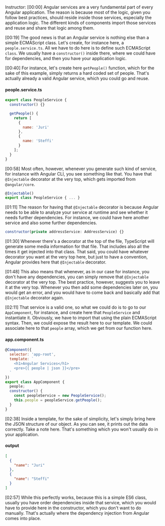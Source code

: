 Instructor: [00:00] Angular services are a very fundamental part of every Angular application. The reason is because most of the logic, given you follow best practices, should reside inside those services, especially the application logic. The different kinds of components import those services and reuse and share that logic among them.

[00:19] The good news is that an Angular service is nothing else than a simple ECMAScript class. Let's create, for instance here, a `people.service.ts`. All we have to do here is to define such ECMAScript `class`. We usually have a `constructor()` inside there, where we could have for dependencies, and then you have your application logic.


[00:40] For instance, let's create here `getPeople()` function, which for the sake of this example, simply returns a hard coded set of people. That's actually already a valid Angular service, which you could go and reuse.

#### people.service.ts
``` javascript
export class PeopleService {
  constructor() {}

  getPeople() {
    return [
      {
        name: 'Juri'
      },
      {
        name: 'Steffi'
      }
    ];
  }
}
```

[00:58] Most often, however, whenever you generate such kind of service, for instance with Angular CLI, you see something like that. You have that `@Injectable` decorator at the very top, which gets imported from `@angular/core`.

``` javascript
@Injectable()
export class PeopleService { ... }
```

[01:11] The reason for having that `@Injectable` decorator is because Angular needs to be able to analyze your service at runtime and see whether it needs further dependencies. For instance, we could have here another service and also some further dependencies.

``` javascript
constructor(private addressService: AddressService) {}
```

[01:30] Whenever there's a decorator at the top of the file, TypeScript will generate some media information for that file. That includes also all the times it get injected into that class. That said, you could have whatever decorator you want at the very top here, but just to have a convention, Angular provides here that `@Injectable` decorator.

[01:48] This also means that whenever, as in our case for instance, you don't have any dependencies, you can simply remove that `@Injectable` decorator at the very top. The best practice, however, suggests you to leave it at the very top. Whenever you then add some dependencies later on, you would get an error, and you would have to come back and basically add that `@Injectable` decorator again.

[02:11] That service is a valid one, so what we could do is to go to our `AppComponent`, for instance, and create here that `PeopleService` and instantiate it. Obviously, we have to import that using the plain ECMAScript syntax. Then, we could expose the result here to our template. We could associate here to that `people` array, which we get from our function here.

#### app.component.ts
``` javascript
@Component({
  selector: 'app-root',
  template: `
    <h1>Angular Services</h1>
    <pre>{{ people | json }}</pre>
  `
})
export class AppComponent {
  people;
  constructor() {
    const peopleService = new PeopleService();
    this.people = peopleService.getPeople();
  }
}
```

[02:38] Inside a template, for the sake of simplicity, let's simply bring here the JSON structure of our object. As you can see, it prints out the data correctly. Take a note here. That's something which you won't usually do in your application.

#### output
``` json
[
  {
    "name": "Juri"
  },
  {
    "name": "Steffi"
  }
]
```

[02:57] While this perfectly works, because this is a simple ES6 class, usually you have order dependencies inside that service, which you would have to provide here in the constructor, which you don't want to do manually. That's actually where the dependency injection from Angular comes into place.